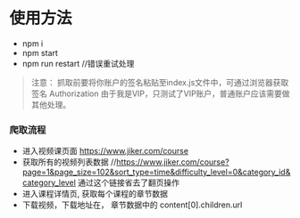 # 使用方法
* npm i
* npm start
* npm run restart  //错误重试处理
> 注意： 抓取前要将你账户的签名粘贴至index.js文件中，可通过浏览器获取签名 Authorization
> 由于我是VIP，只测试了VIP账户，普通账户应该需要做其他处理。

### 爬取流程
* 进入视频课页面 https://www.jiker.com/course
* 获取所有的视频列表数据  //https://www.jiker.com/course?page=1&page_size=102&sort_type=time&difficulty_level=0&category_id&category_level  通过这个链接省去了翻页操作
* 进入课程详情页, 获取每个课程的章节数据
* 下载视频，下载地址在， 章节数据中的 content[0].children.url